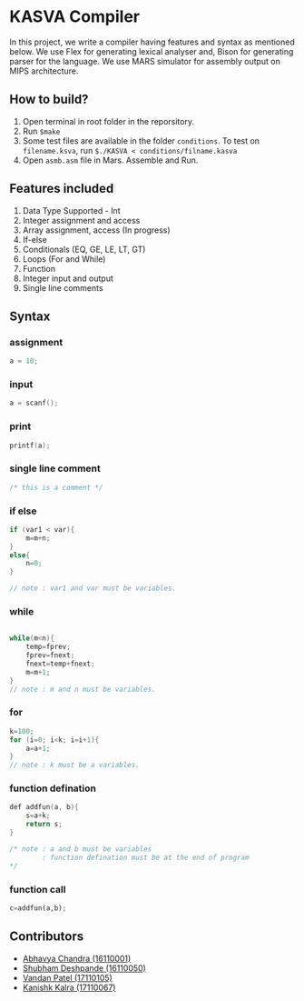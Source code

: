 # KASVA Compiler

In this project, we write a compiler having features and syntax as mentioned below. We use Flex for generating lexical analyser and, Bison for generating parser for the language. We use MARS simulator for assembly output on MIPS architecture.

## How to build?
1. Open terminal in root folder in the reporsitory.
2. Run `$make`
3. Some test files are available in the folder `conditions`. To test on `filename.ksva`, run `$./KASVA < conditions/filname.kasva`
4. Open `asmb.asm` file in Mars. Assemble and Run.

## Features included
1. Data Type Supported - Int
2. Integer assignment and access
3. Array assignment, access (In progress)
4. If-else
5. Conditionals (EQ, GE, LE, LT, GT)
6. Loops (For and While)
7. Function
8. Integer input and output
9. Single line comments

## Syntax
### assignment
```c
a = 10;

```

### input
```c
a = scanf();

```

### print
```c
printf(a);

```

### single line comment
```c
/* this is a comment */

```

### if else
```c
if (var1 < var){
    m=m+n;
}
else{
    n=0;
}

// note : var1 and var must be variables.

```

### while
```c

while(m<n){
    temp=fprev;
    fprev=fnext;
    fnext=temp+fnext;
    m=m+1;
}
// note : m and n must be variables.

```

### for
```c
k=100;
for (i=0; i<k; i=i+1){
    a=a+1;
}
// note : k must be a variables.
```

### function defination
```c
def addfun(a, b){
    s=a+k;
    return s;
}

/* note : a and b must be variables
        : function defination must be at the end of program
*/
```

### function call
```py
c=addfun(a,b);
```

## Contributors
- <a href = "https://github.com/ac-optimus">Abhavya Chandra (16110001)</a>
- <a href = "https://github.com/sgdesh">Shubham Deshpande (16110050)</a>
- <a href = "https://github.com/vandanpatel105">Vandan Patel (17110105)</a>
- <a href = "https://github.com/kanishkkalra11">Kanishk Kalra (17110067)</a>
